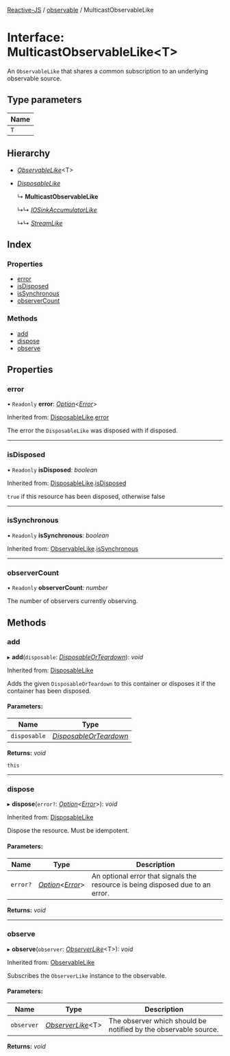 [Reactive-JS](../README.md) / [observable](../modules/observable.md) / MulticastObservableLike

# Interface: MulticastObservableLike<T\>

An `ObservableLike` that shares a common subscription to an underlying observable source.

## Type parameters

Name |
------ |
`T` |

## Hierarchy

* [*ObservableLike*](observable.observablelike.md)<T\>

* [*DisposableLike*](disposable.disposablelike.md)

  ↳ **MulticastObservableLike**

  ↳↳ [*IOSinkAccumulatorLike*](io.iosinkaccumulatorlike.md)

  ↳↳ [*StreamLike*](observable.streamlike.md)

## Index

### Properties

* [error](observable.multicastobservablelike.md#error)
* [isDisposed](observable.multicastobservablelike.md#isdisposed)
* [isSynchronous](observable.multicastobservablelike.md#issynchronous)
* [observerCount](observable.multicastobservablelike.md#observercount)

### Methods

* [add](observable.multicastobservablelike.md#add)
* [dispose](observable.multicastobservablelike.md#dispose)
* [observe](observable.multicastobservablelike.md#observe)

## Properties

### error

• `Readonly` **error**: [*Option*](../modules/option.md#option)<[*Error*](../modules/disposable.md#error)\>

Inherited from: [DisposableLike](disposable.disposablelike.md).[error](disposable.disposablelike.md#error)

The error the `DisposableLike` was disposed with if disposed.

___

### isDisposed

• `Readonly` **isDisposed**: *boolean*

Inherited from: [DisposableLike](disposable.disposablelike.md).[isDisposed](disposable.disposablelike.md#isdisposed)

`true` if this resource has been disposed, otherwise false

___

### isSynchronous

• `Readonly` **isSynchronous**: *boolean*

Inherited from: [ObservableLike](observable.observablelike.md).[isSynchronous](observable.observablelike.md#issynchronous)

___

### observerCount

• `Readonly` **observerCount**: *number*

The number of observers currently observing.

## Methods

### add

▸ **add**(`disposable`: [*DisposableOrTeardown*](../modules/disposable.md#disposableorteardown)): *void*

Inherited from: [DisposableLike](disposable.disposablelike.md)

Adds the given `DisposableOrTeardown` to this container or disposes it if the container has been disposed.

#### Parameters:

Name | Type |
------ | ------ |
`disposable` | [*DisposableOrTeardown*](../modules/disposable.md#disposableorteardown) |

**Returns:** *void*

`this`

___

### dispose

▸ **dispose**(`error?`: [*Option*](../modules/option.md#option)<[*Error*](../modules/disposable.md#error)\>): *void*

Inherited from: [DisposableLike](disposable.disposablelike.md)

Dispose the resource. Must be idempotent.

#### Parameters:

Name | Type | Description |
------ | ------ | ------ |
`error?` | [*Option*](../modules/option.md#option)<[*Error*](../modules/disposable.md#error)\> | An optional error that signals the resource is being disposed due to an error.    |

**Returns:** *void*

___

### observe

▸ **observe**(`observer`: [*ObserverLike*](observable.observerlike.md)<T\>): *void*

Inherited from: [ObservableLike](observable.observablelike.md)

Subscribes the `ObserverLike` instance to the observable.

#### Parameters:

Name | Type | Description |
------ | ------ | ------ |
`observer` | [*ObserverLike*](observable.observerlike.md)<T\> | The observer which should be notified by the observable source.    |

**Returns:** *void*
